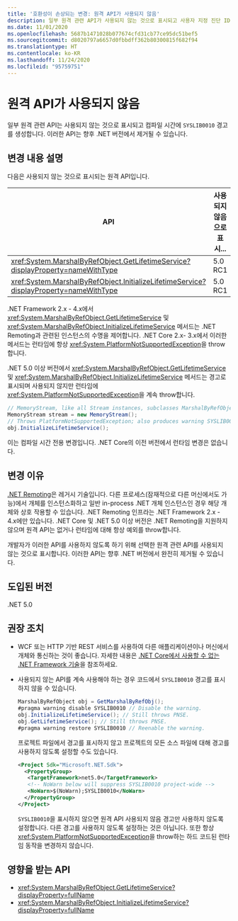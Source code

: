 ```yaml
---
title: '호환성이 손상되는 변경: 원격 API가 사용되지 않음'
description: 일부 원격 관련 API가 사용되지 않는 것으로 표시되고 사용자 지정 진단 ID를 사용하여 경고를 생성하는 핵심 .NET 라이브러리의 .NET 5.0 호환성이 손상되는 변경에 대해 알아봅니다.
ms.date: 11/01/2020
ms.openlocfilehash: 5687b1471028b077674cfd31cb77ce95dc51bef5
ms.sourcegitcommit: d8020797a6657d0fbbdff362b80300815f682f94
ms.translationtype: HT
ms.contentlocale: ko-KR
ms.lasthandoff: 11/24/2020
ms.locfileid: "95759751"
---
```

# <a name="remoting-apis-are-obsolete"></a>원격 API가 사용되지 않음

일부 원격 관련 API는 사용되지 않는 것으로 표시되고 컴파일 시간에 `SYSLIB0010` 경고를 생성합니다. 이러한 API는 향후 .NET 버전에서 제거될 수 있습니다.

## <a name="change-description"></a>변경 내용 설명

다음은 사용되지 않는 것으로 표시되는 원격 API입니다.

| API | 사용되지 않음으로 표시... |
| - | - |
| <xref:System.MarshalByRefObject.GetLifetimeService?displayProperty=nameWithType> | 5.0 RC1 |
| <xref:System.MarshalByRefObject.InitializeLifetimeService?displayProperty=nameWithType> | 5.0 RC1 |

.NET Framework 2.x - 4.x에서 <xref:System.MarshalByRefObject.GetLifetimeService> 및 <xref:System.MarshalByRefObject.InitializeLifetimeService> 메서드는 .NET Remoting과 관련된 인스턴스의 수명을 제어합니다. .NET Core 2.x- 3.x에서 이러한 메서드는 런타임에 항상 <xref:System.PlatformNotSupportedException>을 throw합니다.

.NET 5.0 이상 버전에서 <xref:System.MarshalByRefObject.GetLifetimeService> 및 <xref:System.MarshalByRefObject.InitializeLifetimeService> 메서드는 경고로 표시되며 사용되지 않지만 런타임에 <xref:System.PlatformNotSupportedException>을 계속 throw합니다.

```csharp
// MemoryStream, like all Stream instances, subclasses MarshalByRefObject.
MemoryStream stream = new MemoryStream();
// Throws PlatformNotSupportedException; also produces warning SYSLIB0010.
obj.InitializeLifetimeService();
```

이는 컴파일 시간 전용 변경입니다. .NET Core의 이전 버전에서 런타임 변경은 없습니다.

## <a name="reason-for-change"></a>변경 이유

[.NET Remoting](/previous-versions/dotnet/netframework-1.1/kwdt6w2k(v=vs.71))은 레거시 기술입니다. 다른 프로세스(잠재적으로 다른 머신에서도 가능)에서 개체를 인스턴스화하고 일반 in-process .NET 개체 인스턴스인 경우 해당 개체와 상호 작용할 수 있습니다. .NET Remoting 인프라는 .NET Framework 2.x - 4.x에만 있습니다. .NET Core 및 .NET 5.0 이상 버전은 .NET Remoting을 지원하지 않으며 원격 API는 없거나 런타임에 대해 항상 예외를 throw합니다.

개발자가 이러한 API를 사용하지 않도록 하기 위해 선택한 원격 관련 API를 사용되지 않는 것으로 표시합니다. 이러한 API는 향후 .NET 버전에서 완전히 제거될 수 있습니다.

## <a name="version-introduced"></a>도입된 버전

.NET 5.0

## <a name="recommended-action"></a>권장 조치

- WCF 또는 HTTP 기반 REST 서비스를 사용하여 다른 애플리케이션이나 머신에서 개체와 통신하는 것이 좋습니다. 자세한 내용은 [.NET Core에서 사용할 수 없는 .NET Framework 기술](../../../porting/net-framework-tech-unavailable.md)을 참조하세요.

- 사용되지 않는 API를 계속 사용해야 하는 경우 코드에서 `SYSLIB0010` 경고를 표시하지 않을 수 있습니다.

  ```csharp
  MarshalByRefObject obj = GetMarshalByRefObj();
  #pragma warning disable SYSLIB0010 // Disable the warning.
  obj.InitializeLifetimeService(); // Still throws PNSE.
  obj.GetLifetimeService(); // Still throws PNSE.
  #pragma warning restore SYSLIB0010 // Reenable the warning.
  ```

  프로젝트 파일에서 경고를 표시하지 않고 프로젝트의 모든 소스 파일에 대해 경고를 사용하지 않도록 설정할 수도 있습니다.

  ```xml
  <Project Sdk="Microsoft.NET.Sdk">
    <PropertyGroup>
     <TargetFramework>net5.0</TargetFramework>
     <!-- NoWarn below will suppress SYSLIB0010 project-wide -->
     <NoWarn>$(NoWarn);SYSLIB0010</NoWarn>
    </PropertyGroup>
  </Project>
  ```

  `SYSLIB0010`을 표시하지 않으면 원격 API 사용되지 않음 경고만 사용하지 않도록 설정합니다. 다른 경고를 사용하지 않도록 설정하는 것은 아닙니다. 또한 항상 <xref:System.PlatformNotSupportedException>을 throw하는 하드 코드된 런타임 동작을 변경하지 않습니다.

## <a name="affected-apis"></a>영향을 받는 API

- <xref:System.MarshalByRefObject.GetLifetimeService?displayProperty=fullName>
- <xref:System.MarshalByRefObject.InitializeLifetimeService?displayProperty=fullName>

<!--

#### Category

Core .NET libraries

### Affected APIs

- `M:System.MarshalByRefObject.GetLifetimeService`
- `M:System.MarshalByRefObject.InitializeLifetimeService`

-->
